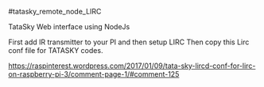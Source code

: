 
#tatasky_remote_node_LIRC

TataSky Web interface using NodeJs  

First add IR transmitter to your PI
and then setup LIRC
Then copy this Lirc conf file for TATASKY codes. 

https://raspinterest.wordpress.com/2017/01/09/tata-sky-lircd-conf-for-lirc-on-raspberry-pi-3/comment-page-1/#comment-125
